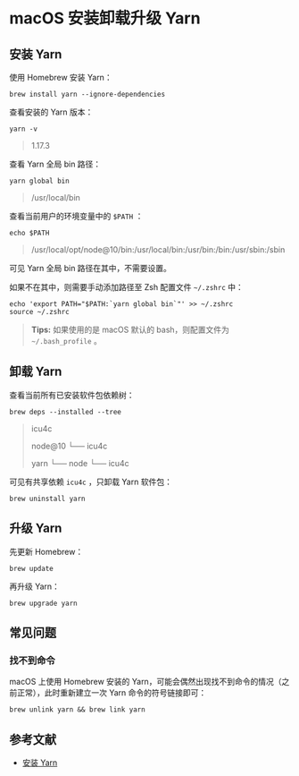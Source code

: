 # macOS 安装卸载升级 Yarn

## 安装 Yarn

使用 Homebrew 安装 Yarn：

```shell
brew install yarn --ignore-dependencies
```

查看安装的 Yarn 版本：

```shell
yarn -v
```

> 1.17.3

查看 Yarn 全局 bin 路径：

```
yarn global bin
```

> /usr/local/bin

查看当前用户的环境变量中的 `$PATH` ：

```shell
echo $PATH
```

> /usr/local/opt/node@10/bin:/usr/local/bin:/usr/bin:/bin:/usr/sbin:/sbin

可见 Yarn 全局 bin 路径在其中，不需要设置。

如果不在其中，则需要手动添加路径至 Zsh 配置文件 `~/.zshrc` 中：

```shell
echo 'export PATH="$PATH:`yarn global bin`"' >> ~/.zshrc
source ~/.zshrc
```

> **Tips:** 如果使用的是 macOS 默认的 bash，则配置文件为 `~/.bash_profile` 。

## 卸载 Yarn

查看当前所有已安装软件包依赖树：

```shell
brew deps --installed --tree
```

> icu4c
>
> node@10
> └── icu4c
>
> yarn
> └── node
>          └── icu4c

可见有共享依赖 `icu4c` ，只卸载 Yarn 软件包：

```shell
brew uninstall yarn
```

## 升级 Yarn

先更新 Homebrew：

```shell
brew update
```

再升级 Yarn：

```shell
brew upgrade yarn
```

## 常见问题

### 找不到命令

macOS 上使用 Homebrew 安装的 Yarn，可能会偶然出现找不到命令的情况（之前正常），此时重新建立一次 Yarn 命令的符号链接即可：

```shell
brew unlink yarn && brew link yarn
```

## 参考文献

- [安装 Yarn](https://yarnpkg.com/zh-Hans/docs/install)

